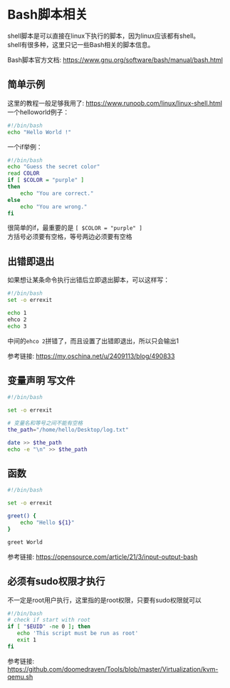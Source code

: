 # Bash脚本相关

shell脚本是可以直接在linux下执行的脚本，因为linux应该都有shell。  
shell有很多种，这里只记一些Bash相关的脚本信息。  

Bash脚本官方文档: https://www.gnu.org/software/bash/manual/bash.html  


## 简单示例
这里的教程一般足够我用了: https://www.runoob.com/linux/linux-shell.html  
一个helloworld例子：  
```bash
#!/bin/bash
echo "Hello World !"
```

一个if举例：  
```bash
#!/bin/bash
echo "Guess the secret color"
read COLOR
if [ $COLOR = "purple" ]
then
    echo "You are correct."
else
    echo "You are wrong."
fi
```
很简单的if，最重要的是 `[ $COLOR = "purple" ]`  
方括号必须要有空格，等号两边必须要有空格  

## 出错即退出
如果想让某条命令执行出错后立即退出脚本，可以这样写：  
```bash
#!/bin/bash
set -o errexit

echo 1
ehco 2
echo 3
```
中间的`ehco 2`拼错了，而且设置了出错即退出，所以只会输出1  

参考链接: https://my.oschina.net/u/2409113/blog/490833  

## 变量声明 写文件
```bash
#!/bin/bash

set -o errexit

# 变量名和等号之间不能有空格
the_path="/home/hello/Desktop/log.txt"

date >> $the_path
echo -e "\n" >> $the_path
```

## 函数
```bash
#!/bin/bash

set -o errexit

greet() {
    echo "Hello ${1}"
}

greet World
```

参考链接: https://opensource.com/article/21/3/input-output-bash  

## 必须有sudo权限才执行
不一定是root用户执行，这里指的是root权限，只要有sudo权限就可以  
```bash
#!/bin/bash
# check if start with root
if [ "$EUID" -ne 0 ]; then
   echo 'This script must be run as root'
   exit 1
fi
```

参考链接: https://github.com/doomedraven/Tools/blob/master/Virtualization/kvm-qemu.sh  

